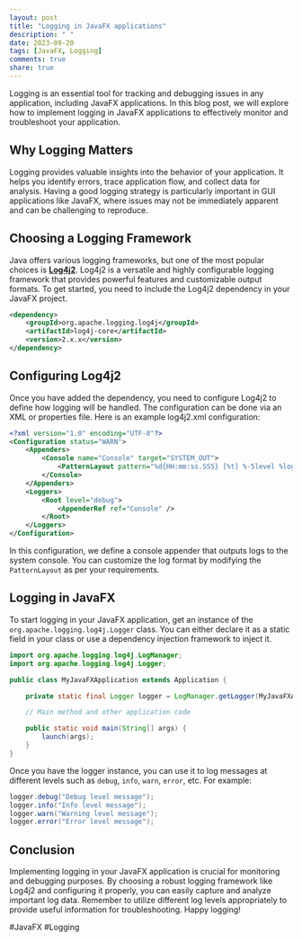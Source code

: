 ```yaml
---
layout: post
title: "Logging in JavaFX applications"
description: " "
date: 2023-09-20
tags: [JavaFX, Logging]
comments: true
share: true
---
```


Logging is an essential tool for tracking and debugging issues in any application, including JavaFX applications. In this blog post, we will explore how to implement logging in JavaFX applications to effectively monitor and troubleshoot your application.

## Why Logging Matters

Logging provides valuable insights into the behavior of your application. It helps you identify errors, trace application flow, and collect data for analysis. Having a good logging strategy is particularly important in GUI applications like JavaFX, where issues may not be immediately apparent and can be challenging to reproduce.

## Choosing a Logging Framework

Java offers various logging frameworks, but one of the most popular choices is [**Log4j2**](https://logging.apache.org/log4j/2.x/). Log4j2 is a versatile and highly configurable logging framework that provides powerful features and customizable output formats. To get started, you need to include the Log4j2 dependency in your JavaFX project.

```xml
<dependency>
    <groupId>org.apache.logging.log4j</groupId>
    <artifactId>log4j-core</artifactId>
    <version>2.x.x</version>
</dependency>
```

## Configuring Log4j2

Once you have added the dependency, you need to configure Log4j2 to define how logging will be handled. The configuration can be done via an XML or properties file. Here is an example log4j2.xml configuration:

```xml
<?xml version="1.0" encoding="UTF-8"?>
<Configuration status="WARN">
    <Appenders>
        <Console name="Console" target="SYSTEM_OUT">
            <PatternLayout pattern="%d{HH:mm:ss.SSS} [%t] %-5level %logger{36} - %msg%n" />
        </Console>
    </Appenders>
    <Loggers>
        <Root level="debug">
            <AppenderRef ref="Console" />
        </Root>
    </Loggers>
</Configuration>
```

In this configuration, we define a console appender that outputs logs to the system console. You can customize the log format by modifying the `PatternLayout` as per your requirements.

## Logging in JavaFX

To start logging in your JavaFX application, get an instance of the `org.apache.logging.log4j.Logger` class. You can either declare it as a static field in your class or use a dependency injection framework to inject it.

```java
import org.apache.logging.log4j.LogManager;
import org.apache.logging.log4j.Logger;

public class MyJavaFXApplication extends Application {

    private static final Logger logger = LogManager.getLogger(MyJavaFXApplication.class);

    // Main method and other application code

    public static void main(String[] args) {
        launch(args);
    }
}
```

Once you have the logger instance, you can use it to log messages at different levels such as `debug`, `info`, `warn`, `error`, etc. For example:

```java
logger.debug("Debug level message");
logger.info("Info level message");
logger.warn("Warning level message");
logger.error("Error level message");
```

## Conclusion

Implementing logging in your JavaFX application is crucial for monitoring and debugging purposes. By choosing a robust logging framework like Log4j2 and configuring it properly, you can easily capture and analyze important log data. Remember to utilize different log levels appropriately to provide useful information for troubleshooting. Happy logging!

#JavaFX #Logging